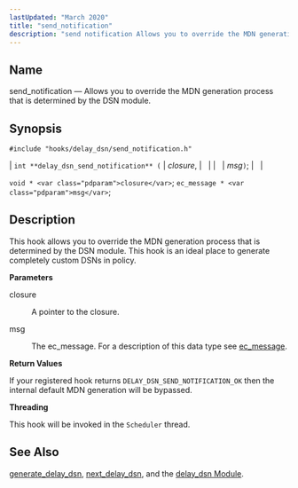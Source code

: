 ```yaml
---
lastUpdated: "March 2020"
title: "send_notification"
description: "send notification Allows you to override the MDN generation process that is determined by the DSN module int delay dsn send notification closure msg void closure ec message msg This hook allows you to override the MDN generation process that is determined by the DSN module This hook is an..."
---
```


<a name="hooks.delay_dsn.send_notification"></a> 
## Name

send_notification — Allows you to override the MDN generation process that is determined by the DSN module.

## Synopsis

`#include "hooks/delay_dsn/send_notification.h"`

| `int **delay_dsn_send_notification** (` | <var class="pdparam">closure</var>, |   |
|   | <var class="pdparam">msg</var>`)`; |   |

`void * <var class="pdparam">closure</var>`;
`ec_message * <var class="pdparam">msg</var>`;<a name="idp36795072"></a> 
## Description

This hook allows you to override the MDN generation process that is determined by the DSN module. This hook is an ideal place to generate completely custom DSNs in policy.

**<a name="idp36796432"></a> Parameters**

<dl class="variablelist">

<dt>closure</dt>

<dd>

A pointer to the closure.

</dd>

<dt>msg</dt>

<dd>

The ec_message. For a description of this data type see [ec_message](/momentum/3/3-api/structs-ec-message).

</dd>

</dl>

**<a name="idp36801680"></a> Return Values**

If your registered hook returns `DELAY_DSN_SEND_NOTIFICATION_OK` then the internal default MDN generation will be bypassed.

**<a name="idp36803056"></a> Threading**

This hook will be invoked in the `Scheduler` thread.

<a name="idp36804528"></a> 
## See Also

[generate_delay_dsn](/momentum/3/3-api/hooks-delay-dsn-generate-delay-dsn), [next_delay_dsn](/momentum/3/3-api/hooks-delay-dsn-next-delay-dsn), and the [delay_dsn Module](/momentum/3/3-reference/3-reference-modules-delay-dsn).